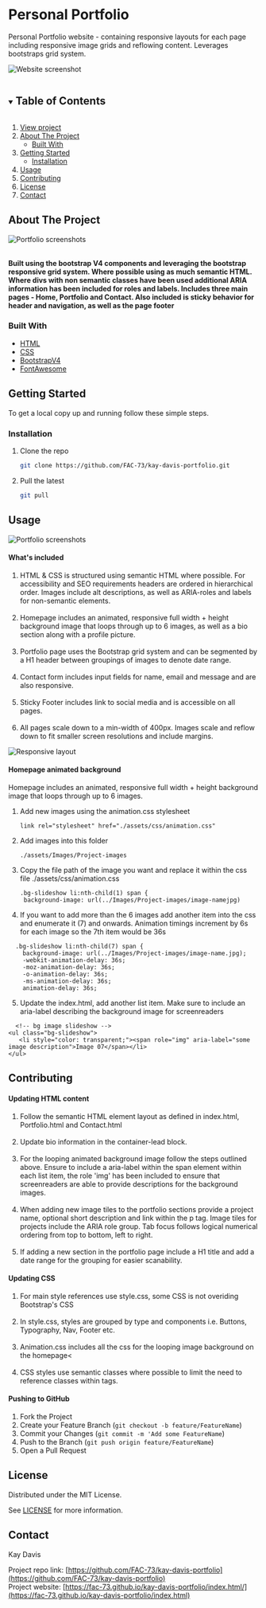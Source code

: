 # Personal Portfolio
Personal Portfolio website - containing responsive layouts for each page including responsive image grids and reflowing content. Leverages bootstraps grid system. 

![Website screenshot](https://github.com/FAC-73/kay-davis-portfolio/blob/main/assets/Images/readme-images/Index-screenshot.jpg?raw=true "Kay Davis Portfolio")

<!-- TABLE OF CONTENTS -->
<details open="open">
  <summary><h2 style="display: inline-block">Table of Contents</h2></summary>
  <ol>
     <li>
      <a href="https://fac-73.github.io/kay-davis-portfolio/index.html">View project</a></li>
    <li>
      <a href="#about-the-project">About The Project</a>
      <ul>
        <li><a href="#built-with">Built With</a></li>
      </ul>
    </li>
    <li>
      <a href="#getting-started">Getting Started</a>
      <ul>
        <li><a href="#installation">Installation</a></li>
      </ul>
    </li>
    <li><a href="#usage">Usage</a></li>
    <li><a href="#contributing">Contributing</a></li>
    <li><a href="#license">License</a></li>
    <li><a href="#contact">Contact</a></li>
  </ol>
</details>


<!-- ABOUT THE PROJECT -->
## About The Project

![Portfolio screenshots](https://github.com/FAC-73/kay-davis-portfolio/blob/main/assets/Images/readme-images/Portfolio-screenshot.jpg?raw=true "Portfolio hero image")
<br><br>

**Built using the bootstrap V4 components and leveraging the bootstrap responsive grid system. Where possible using as much semantic HTML. Where divs with non semantic classes have been used additional ARIA information has been included for roles and labels. Includes three main pages - Home, Portfolio and Contact. Also included is sticky behavior for header and navigation, as well as the page footer**


### Built With

* [HTML](https://www.w3schools.com/)
* [CSS](https://www.w3schools.com/)
* [BootstrapV4](https://getbootstrap.com/docs/4.0/getting-started/introduction/)
* [FontAwesome](https://fontawesome.com/)




<!-- GETTING STARTED -->
## Getting Started

To get a local copy up and running follow these simple steps.

### Installation

1. Clone the repo
   ```sh
   git clone https://github.com/FAC-73/kay-davis-portfolio.git
   ```

2. Pull the latest
   ```sh
   git pull
   ```


<!-- USAGE EXAMPLES -->
## Usage

![Portfolio screenshots](https://github.com/FAC-73/kay-davis-portfolio/blob/main/assets/Images/readme-images/imagegridportfolio-screenshot.jpg?raw=true "Portfolio project tiles")

#### What's included
1. HTML & CSS is structured using semantic HTML where possible. For accessibility and SEO requirements headers are ordered in hierarchical order. Images include alt descriptions, as well as ARIA-roles and labels for non-semantic elements.<br><br>
2. Homepage includes an animated, responsive full width + height background image that loops through up to 6 images, as well as a bio section along with a profile picture.<br><br>
3. Portfolio page uses the Bootstrap grid system and can be segmented by a H1 header between groupings of images to denote date range.<br><br>
4. Contact form includes input fields for name, email and message and are also responsive.<br><br> 
5. Sticky Footer includes link to social media and is accessible on all pages.<br><br> 
6. All pages scale down to a min-width of 400px. Images scale and reflow down to fit smaller screen resolutions and include margins.

![Responsive layout](https://github.com/FAC-73/kay-davis-portfolio/blob/main/assets/Images/readme-images/responsive-portfolio.jpg?raw=true "Responsive views")



#### Homepage animated background
Homepage includes an animated, responsive full width + height background image that loops through up to 6 images.


1. Add new images using the animation.css stylesheet
   ```
   link rel="stylesheet" href="./assets/css/animation.css"
   ```

2. Add images into this folder
   ```
   ./assets/Images/Project-images
   ```

3. Copy the file path of the image you want and replace it within the css file ./assets/css/animation.css 
   ```
   .bg-slideshow li:nth-child(1) span { 
    background-image: url(../Images/Project-images/image-namejpg) 
   ```

4. If you want to add more than the 6 images add another item into the css and enumerate it (7) and onwards. Animation timings increment by 6s for each image so the 7th item would be 36s 
```
  .bg-slideshow li:nth-child(7) span { 
    background-image: url(../Images/Project-images/image-name.jpg);
    -webkit-animation-delay: 36s;
    -moz-animation-delay: 36s;
    -o-animation-delay: 36s;
    -ms-animation-delay: 36s;
    animation-delay: 36s;
  ```

5. Update the index.html, add another list item. Make sure to include an aria-label describing the background image for screenreaders
 ```
   <!-- bg image slideshow -->
<ul class="bg-slideshow">
    <li style="color: transparent;"><span role="img" aria-label="some image description">Image 07</span></li>
</ul>
   ```



## Contributing

#### Updating HTML content
1. Follow the semantic HTML element layout as defined in index.html, Portfolio.html and Contact.html<br><br> 
2. Update bio information in the container-lead block. <br><br>
3. For the looping animated background image follow the steps outlined above. Ensure to include a aria-label within the span element within each list item, the role 'img' has been included to ensure that screenreaders are able to provide descriptions for the background images. <br><br>
4. When adding new image tiles to the portfolio sections provide a project name, optional short description and link within the p tag. Image tiles for projects include the ARIA role group. Tab focus follows logical numerical ordering from top to bottom, left to right. <br><br>
5. If adding a new section in the portfolio page include a H1 title and add a date range for the grouping for easier scanability.

#### Updating CSS
1. For main style references use style.css, some CSS is not overiding Bootstrap's CSS<br><br> 
2. In style.css, styles are grouped by type and components i.e. Buttons, Typography, Nav, Footer etc.<br><br> 
3. Animation.css includes all the css for the looping image background on the homepage<<br><br> 
4. CSS styles use semantic classes where possible to limit the need to reference classes within tags.


#### Pushing to GitHub

1. Fork the Project
2. Create your Feature Branch (`git checkout -b feature/FeatureName`)
3. Commit your Changes (`git commit -m 'Add some FeatureName`)
4. Push to the Branch (`git push origin feature/FeatureName`)
5. Open a Pull Request



<!-- LICENSE -->
## License

Distributed under the MIT License. 

See [LICENSE](https://github.com/FAC-73/Code-Refactor/blob/main/LICENSE.txt) for more information.



<!-- CONTACT -->
## Contact

Kay Davis

Project repo link: [https://github.com/FAC-73/kay-davis-portfolio](https://github.com/FAC-73/kay-davis-portfolio)
<br>
Project website: [https://fac-73.github.io/kay-davis-portfolio/index.html/](https://fac-73.github.io/kay-davis-portfolio/index.html)